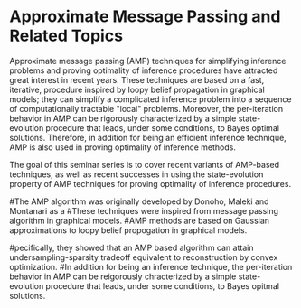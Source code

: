 # Approximate Message Passing and Related Topics

Approximate message passing (AMP) techniques for simplifying inference problems and proving optimality of inference procedures have attracted great interest in recent years. These techniques are based on a fast, iterative, procedure inspired by loopy belief propagation in graphical models; they can simplify a complicated inference problem into a sequence of computationally tractable "local" problems. Moreover, the per-iteration behavior in AMP can be rigorously characterized by a simple state-evolution procedure that leads, under some conditions, to Bayes optimal solutions. Therefore, in addition for being an efficient inference technique, AMP is also used in proving optimality of inference methods. 


The goal of this seminar series is to cover recent variants of AMP-based techniques, as well as recent successes in using the state-evolution property of AMP techniques for proving optimality of inference procedures. 


#The AMP algorithm was originally developed by Donoho, Maleki and Montanari as a 
#These techniques were inspired from message passing algorithm in graphical models. 
#AMP methods are based on Gaussian approximations to loopy belief propogation in graphical models. 

#pecifically, they showed that an AMP based algorithm can attain undersampling-sparsity tradeoff equivalent to reconstruction by convex optimization. 
#In addition for being an inference technique, the per-iteration behavior in AMP can be reigorously chracterized by a simple state-evolution procedure that leads, under some conditions, to Bayes opitmal solutions. 

